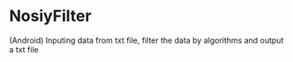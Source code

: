 # NosiyFilter
(Android) Inputing data from txt file, filter the data by algorithms and output a txt file
